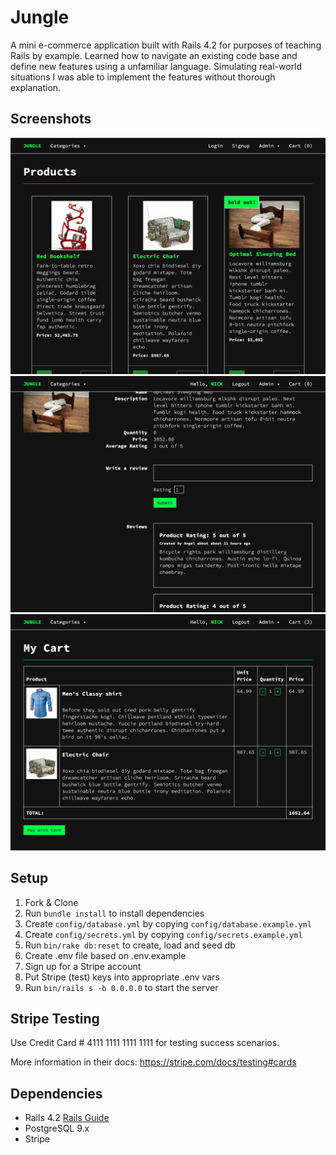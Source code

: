 # Jungle

A mini e-commerce application built with Rails 4.2 for purposes of teaching Rails by example. Learned how to navigate an existing code base and define new features using a unfamiliar language. Simulating real-world situations I was able to implement the features without thorough explanation.

## Screenshots
!["The homepage for Jungle"](https://github.com/nickjenvey/jungle-rails/blob/master/docs/jungle-home.png)
!["A product page for Jungle containing reviews"](https://github.com/nickjenvey/jungle-rails/blob/master/docs/jungle-product-page.png)
!["The checkout page for Jungle"](https://github.com/nickjenvey/jungle-rails/blob/master/docs/jungle-checkout.png)

## Setup

1. Fork & Clone
2. Run `bundle install` to install dependencies
3. Create `config/database.yml` by copying `config/database.example.yml`
4. Create `config/secrets.yml` by copying `config/secrets.example.yml`
5. Run `bin/rake db:reset` to create, load and seed db
6. Create .env file based on .env.example
7. Sign up for a Stripe account
8. Put Stripe (test) keys into appropriate .env vars
9. Run `bin/rails s -b 0.0.0.0` to start the server

## Stripe Testing

Use Credit Card # 4111 1111 1111 1111 for testing success scenarios.

More information in their docs: <https://stripe.com/docs/testing#cards>

## Dependencies

* Rails 4.2 [Rails Guide](http://guides.rubyonrails.org/v4.2/)
* PostgreSQL 9.x
* Stripe
